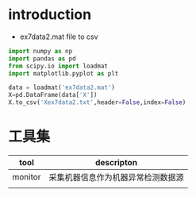 # introduction

- ex7data2.mat file  to csv

```python
import numpy as np
import pandas as pd
from scipy.io import loadmat
import matplotlib.pyplot as plt

data = loadmat('ex7data2.mat')
X=pd.DataFrame(data['X'])
X.to_csv('Xex7data2.txt',header=False,index=False)
```
# 工具集

|tool| descripton|
|--|--|
|monitor|采集机器信息作为机器异常检测数据源|
|||